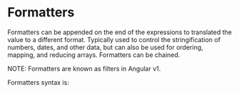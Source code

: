 # Formatters

Formatters can be appended on the end of the expressions to translated the value to a different format. Typically used
to control the stringification of numbers, dates, and other data, but can also be used for ordering, mapping, and 
reducing arrays. Formatters can be chained.

NOTE: Formatters are known as filters in Angular v1.

Formatters syntax is:

```

```


